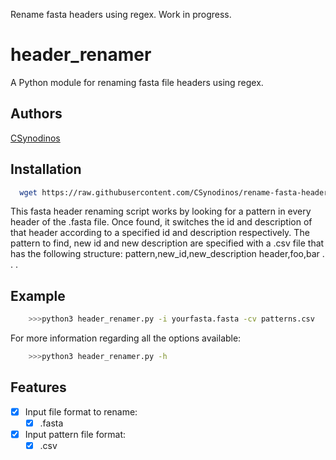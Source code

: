 Rename fasta headers using regex. Work in progress.

# header_renamer
A Python module for renaming fasta file headers using regex.

## Authors
[CSynodinos](https://github.com/CSynodinos)

## Installation

```bash
  wget https://raw.githubusercontent.com/CSynodinos/rename-fasta-headers/master/header_renamer.py
```

This fasta header renaming script works by looking for a pattern in every header of the .fasta file.
Once found, it switches the id and description of that header according to a specified id and description
respectively. The pattern to find, new id and new description are specified with a .csv file that has the following
structure:
                        pattern,new_id,new_description
                        header,foo,bar
                        .   .   .

## Example
```bash
    >>>python3 header_renamer.py -i yourfasta.fasta -cv patterns.csv
```

For more information regarding all the options available:
```bash
    >>>python3 header_renamer.py -h
```

## Features

- [x] Input file format to rename:
    - [x] .fasta

- [x] Input pattern file format:
    - [x] .csv
